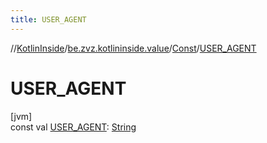 ```yaml
---
title: USER_AGENT
---
```

//[KotlinInside](../../../index.html)/[be.zvz.kotlininside.value](../index.html)/[Const](index.html)/[USER_AGENT](-u-s-e-r_-a-g-e-n-t.html)



# USER_AGENT



[jvm]\
const val [USER_AGENT](-u-s-e-r_-a-g-e-n-t.html): [String](https://kotlinlang.org/api/latest/jvm/stdlib/kotlin/-string/index.html)




